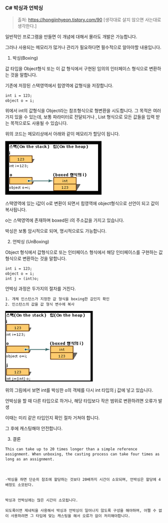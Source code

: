 ### C# 박싱과 언박싱

> 출처: https://hongjinhyeon.tistory.com/90 [생각대로 살지 않으면 사는대로 생각한다.]

일반적인 프로그램을 만들면 이 개념에 대해서 몰라도 개발은 가능합니다.

그러나 사용되는 메모리가 많거나 관리가 필요하다면 필수적으로 알아야할 내용입니다.



1. 박싱(Boxing)

값 타입을 Object형식 또는 이 값 형식에서 구현된 임의의 인터페이스 형식으로 변환하는 것을 말합니다.

기존에 저장된 스택영역에서 힙영역에 값형식을 저장합니다.

```
int i = 123;
object o = i;
```

위에서 int의 값형식을 Object라는 참조형식으로 형변환을 시도합니다. 그 목적은 여러가지 있을 수 있는데, 보통 파라미터로 전달되거나 , List<Object> 형식으로 모든 값들을 입력 받는 목적으로도 사용될 수 있습니다.

위의 코드는 메모리상에서 아래와 같이 메모리가 할당이 됩니다.

![image-20200116141915231](../../image\image-20200116141915231.png)

스택영역에 있는 i값이 o로 변환이 되면서 힙영역에 object형식으로 선언이 되고 값이 복사됩니다.

o는 스택영역에 존재하며 boxed된 i의 주소값을 가지고 있습니다.



박싱은 보통 암시적으로 되며, 명시적으로도 가능합니다.



2. 언박싱 (UnBoxing)

Object 형식에서 값형식으로 또는 인터페이스 형식에서 해당 인터페이스를 구현하는 값 형식으로 변환하는 것을 말합니다.

```
int i = 123;
object o = i;
int j = (int)o;
```

언박싱 과정은 두가지의 절차를 거친다.

```
1. 개체 인스턴스가 지정한 값 형식을 boxing한 값인지 확인
2. 인스턴스의 값을 값 형식 변수에 복사
```

![image-20200116142248165](../../image\image-20200116142248165.png)

위의 그림에서 보면 int를 박싱한 o의 객체를 다시 int 타입의 j 값에 넣고 있습니다.



언박싱을 할 때 다른 타입으로 하거나, 해당 타입보다 작은 범위로 변환하려면 오류가 발생

이때는 미리 같은 타입인지 확인 절차 거쳐야 합니다.

그 후에 캐스팅해야 안전합니다.





3. 결론

```
This can take up to 20 times longer than a simple reference assignment. When unboxing, the casting process can take four times as long as an assignment.



-박싱을 하면 단순히 참조에 할당하는 것보다 20배까지 시간이 소모되며, 언박싱은 할당에 4배정도 소모된다.


박싱과 언박싱에는 많은 시간이 소모됩니다. 

되도록이면 제네릭을 사용해서 박싱과 언박싱이 일어나지 않도록 구성을 해야하며, 어쩔 수 없이 사용하려면 그 타입에 맞는 캐스팅을 해서 오류가 없이 처리해야합니다.
```

